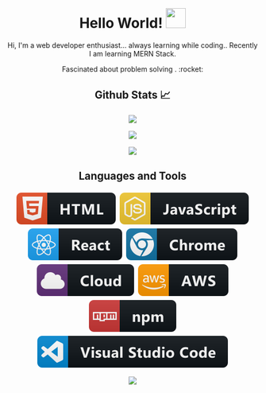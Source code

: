 
<br/>
<h1 align= "center"><b>Hello World! <img src="https://media.tenor.com/images/3b388fe03da271d2674faf85eb7c3fcd/tenor.gif" width=40 height=40 /></b></h1>


<p align="center">
Hi, I'm a web developer enthusiast... always learning while coding.. Recently I am learning MERN Stack.
</p>
<p align="center">
Fascinated about problem solving . :rocket:
</p>


<!--
Hi, I am pursuing B.Tech (Computer Science and Engineering with specialization in the Internet of Things and Smart Cities) & Intern at 💼 [@Umbeo](https://www.umbeo.com/)
### I :heart: GitHub :octocat:
![image](https://user-images.githubusercontent.com/49730521/99081341-a96c0080-25e8-11eb-88b8-a3953063f483.png)
![Most Used Languages](https://github-readme-stats.vercel.app/api/top-langs/?username=iaman877&layout=compact&theme=vision-friendly-dark)![Aman Bhardwaj's Github Stats](https://github-readme-stats.vercel.app/api?username=iaman877&theme=vision-friendly-dark)
[![GitHub Streak](https://github-readme-streak-stats.herokuapp.com/?user=iaman877&theme=dark)](https://github.com/DenverCoder1/github-readme-streak-stats)
[<img src="https://github-profile-trophy.vercel.app/?username=iaman877&row=2&column=3" />](https://github.com/ryo-ma/github-profile-trophy)
<img src = "https://github-readme-stats.vercel.app/api?username=iaman877&&show_icons=true&theme=radical">
[![Top Langs](https://github-readme-stats.vercel.app/api/top-langs/?username=iaman877&layout=compact&theme=merko)](https://github.com/anuraghazra/github-readme-stats)

### Work Experience :computer_mouse: :desktop_computer: :keyboard:
| Position | Organization | Timeline |
| :- | :- | :- |
|Embedded System Developer Intern  | [@umbeo](https://www.umbeo.com/) | Jan 2020 - March 2020 |
| Project based Intern | [@i3indya](http://www.i3indyatechnologies.com/index.html?t=) |Feb 2020 - Feb 2020 |
| Digital Literacy Intern  | [@nasscom](https://nasscomfoundation.org/) | May 2019 - May 2019 |

-->
<h2 align= "center"><b>Github Stats 📈 </b></h2>

<p align="center">
<img align="center" src="https://newgithub-readme-stats.vercel.app/api?username=iaman877&show_icons=true&count_private=true&theme=radical"/>
</p>


<p align="center">
  <a>
   <img align="center" src="https://github-readme-stats.vercel.app/api/top-langs/?username=iaman877&layout=compact&theme=merko"/>
</p>


<p align="center">
  <a>
   <img align="center" src="https://github-readme-streak-stats.herokuapp.com/?user=iaman877&theme=dark&hide_border=true"/>
</p>

  
<h2 align= "center"><b>Languages and Tools </b></h2>
  
<p align="center">
 <img src="https://raw.githubusercontent.com/8bithemant/8bithemant/master/svg/dev/languages/html.svg" alt="Twitter" style="vertical-align:top; margin:4px"><img src="https://raw.githubusercontent.com/8bithemant/8bithemant/master/svg/dev/languages/js.svg" alt="Twitter" style="vertical-align:top; margin:4px"><img src="https://raw.githubusercontent.com/8bithemant/8bithemant/master/svg/dev/frameworks/react.svg" alt="Twitter" style="vertical-align:top; margin:4px"><img  src="https://raw.githubusercontent.com/8bithemant/8bithemant/master/svg/dev/misc/chrome.svg" alt="Twitter" style="vertical-align:top; margin:4px"><img src="https://raw.githubusercontent.com/8bithemant/8bithemant/master/svg/dev/misc/cloud.svg" alt="Twitter" style="vertical-align:top; margin:4px"><img  src="https://raw.githubusercontent.com/8bithemant/8bithemant/master/svg/dev/services/aws.svg" alt="Twitter" style="vertical-align:top; margin:4px"><img src="https://raw.githubusercontent.com/8bithemant/8bithemant/master/svg/dev/services/npm.svg" alt="Twitter" style="vertical-align:top; margin:4px"><img src="https://raw.githubusercontent.com/8bithemant/8bithemant/master/svg/dev/tools/visualstudio_code.svg" alt="Twitter" style="vertical-align:top; margin:4px">

</p>
  
<p align="center">
 <a 
    href="https://github.com/iaman877/github-profile-views-counter">
    <img src="https://komarev.com/ghpvc/?username=iaman877">
</a>
</p>
